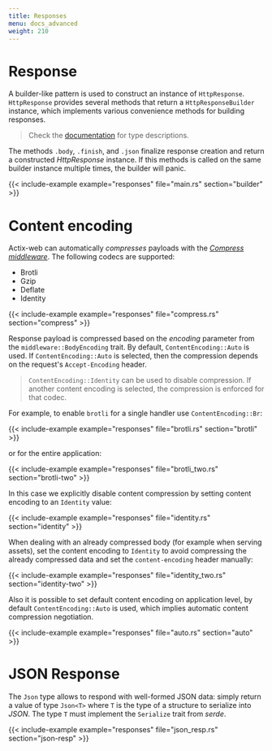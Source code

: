 ```yaml
---
title: Responses
menu: docs_advanced
weight: 210
---
```


# Response

A builder-like pattern is used to construct an instance of `HttpResponse`.  `HttpResponse`
provides several methods that return a `HttpResponseBuilder` instance, which implements
various convenience methods for building responses.

> Check the [documentation][responsebuilder] for type descriptions.

The methods `.body`, `.finish`, and `.json` finalize response creation and return a
constructed *HttpResponse* instance. If this methods is called on the same builder
instance multiple times, the builder will panic.

{{< include-example example="responses" file="main.rs" section="builder" >}}

# Content encoding

Actix-web can automatically *compresses* payloads with the [*Compress middleware*][compressmidddleware].
The following codecs are supported:

* Brotli
* Gzip
* Deflate
* Identity

{{< include-example example="responses" file="compress.rs" section="compress" >}}

Response payload is compressed based on the *encoding* parameter from the
`middleware::BodyEncoding` trait.  By default, `ContentEncoding::Auto` is used. If
`ContentEncoding::Auto` is selected, then the compression depends on the request's
`Accept-Encoding` header.

> `ContentEncoding::Identity` can be used to disable compression.
> If another content encoding is selected, the compression is enforced for that codec.

For example, to enable `brotli` for a single handler use `ContentEncoding::Br`:

{{< include-example example="responses" file="brotli.rs" section="brotli" >}}

or for the entire application:

{{< include-example example="responses" file="brotli_two.rs" section="brotli-two" >}}

In this case we explicitly disable content compression by setting content encoding to
an `Identity` value:

{{< include-example example="responses" file="identity.rs" section="identity" >}}

When dealing with an already compressed body (for example when serving assets),
set the content encoding to `Identity` to avoid compressing the already compressed
data and set the `content-encoding` header manually:

{{< include-example example="responses" file="identity_two.rs" section="identity-two" >}}

Also it is possible to set default content encoding on application level, by
default `ContentEncoding::Auto` is used, which implies automatic content compression
negotiation.

{{< include-example example="responses" file="auto.rs" section="auto" >}}

# JSON Response

The `Json` type allows to respond with well-formed JSON data: simply return a value of
type `Json<T>` where `T` is the type of a structure to serialize into *JSON*.
The type `T` must implement the `Serialize` trait from *serde*.

{{< include-example example="responses" file="json_resp.rs" section="json-resp" >}}

[responsebuilder]: https://docs.rs/actix-web/2/actix_web/dev/struct.HttpResponseBuilder.html
[compressmidddleware]: https://docs.rs/actix-web/2/actix_web/middleware/struct.Compress.html
